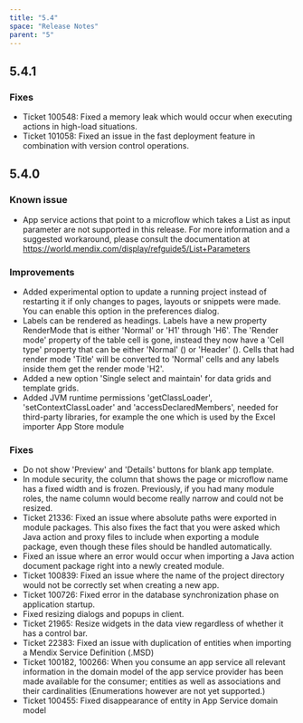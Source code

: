```yaml
---
title: "5.4"
space: "Release Notes"
parent: "5"
---
```


## 5.4.1

### Fixes

* Ticket 100548: Fixed a memory leak which would occur when executing actions in high-load situations.
* Ticket 101058: Fixed an issue in the fast deployment feature in combination with version control operations.

## 5.4.0

### Known issue

* App service actions that point to a microflow which takes a List as input parameter are not supported in this release. For more information and a suggested workaround, please consult the documentation at https://world.mendix.com/display/refguide5/List+Parameters

### Improvements

* Added experimental option to update a running project instead of restarting it if only changes to pages, layouts or snippets were made. You can enable this option in the preferences dialog.
* Labels can be rendered as headings. Labels have a new property RenderMode that is either 'Normal' or 'H1' through 'H6'. The 'Render mode' property of the table cell is gone, instead they now have a 'Cell type' property that can be either 'Normal' () or 'Header' (). Cells that had render mode 'Title' will be converted to 'Normal' cells and any labels inside them get the render mode 'H2'.
* Added a new option 'Single select and maintain' for data grids and template grids.
* Added JVM runtime permissions 'getClassLoader', 'setContextClassLoader' and 'accessDeclaredMembers', needed for third-party libraries, for example the one which is used by the Excel importer App Store module

### Fixes

* Do not show 'Preview' and 'Details' buttons for blank app template.
* In module security, the column that shows the page or microflow name has a fixed width and is frozen. Previously, if you had many module roles, the name column would become really narrow and could not be resized.
* Ticket 21336: Fixed an issue where absolute paths were exported in module packages. This also fixes the fact that you were asked which Java action and proxy files to include when exporting a module package, even though these files should be handled automatically.
* Fixed an issue where an error would occur when importing a Java action document package right into a newly created module.
* Ticket 100839: Fixed an issue where the name of the project directory would not be correctly set when creating a new app.
* Ticket 100726: Fixed error in the database synchronization phase on application startup.
* Fixed resizing dialogs and popups in client.
* Ticket 21965: Resize widgets in the data view regardless of whether it has a control bar.
* Ticket 22383: Fixed an issue with duplication of entities when importing a Mendix Service Definition (.MSD)
* Ticket 100182, 100266: When you consume an app service all relevant information in the domain model of the app service provider has been made available for the consumer; entities as well as associations and their cardinalities (Enumerations however are not yet supported.)
* Ticket 100455: Fixed disappearance of entity in App Service domain model
